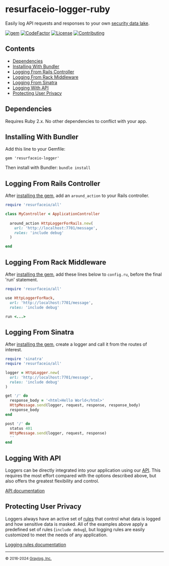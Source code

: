 # resurfaceio-logger-ruby
Easily log API requests and responses to your own <a href="https://resurface.io">security data lake</a>.

[![gem](https://badge.fury.io/rb/resurfaceio-logger.svg)](https://badge.fury.io/rb/resurfaceio-logger)
[![CodeFactor](https://www.codefactor.io/repository/github/resurfaceio/logger-ruby/badge)](https://www.codefactor.io/repository/github/resurfaceio/logger-ruby)
[![License](https://img.shields.io/github/license/resurfaceio/logger-ruby)](https://github.com/resurfaceio/logger-ruby/blob/master/LICENSE)
[![Contributing](https://img.shields.io/badge/contributions-welcome-green.svg)](https://github.com/resurfaceio/logger-ruby/blob/master/CONTRIBUTING.md)

## Contents

<ul>
<li><a href="#dependencies">Dependencies</a></li>
<li><a href="#installing_with_bundler">Installing With Bundler</a></li>
<li><a href="#logging_from_rails_controller">Logging From Rails Controller</a></li>
<li><a href="#logging_from_rack_middleware">Logging From Rack Middleware</a></li>
<li><a href="#logging_from_sinatra">Logging From Sinatra</a></li>
<li><a href="#logging_with_api">Logging With API</a></li>
<li><a href="#privacy">Protecting User Privacy</a></li>
</ul>

<a name="dependencies"/>

## Dependencies

Requires Ruby 2.x. No other dependencies to conflict with your app.

<a name="installing_with_bundler"/>

## Installing With Bundler

Add this line to your Gemfile:

```
gem 'resurfaceio-logger'
```

Then install with Bundler: `bundle install`

<a name="logging_from_rails_controller"/>

## Logging From Rails Controller

After <a href="#installing_with_bundler">installing the gem</a>, add an `around_action` to your Rails controller.

```ruby
require 'resurfaceio/all'

class MyController < ApplicationController
  
  around_action HttpLoggerForRails.new(
    url: 'http://localhost:7701/message', 
    rules: 'include debug'
  )

end
```

<a name="logging_from_rack_middleware"/>

## Logging From Rack Middleware

After <a href="#installing_with_bundler">installing the gem</a>, add these lines below to `config.ru`, before the final
'run' statement.

```ruby
require 'resurfaceio/all'

use HttpLoggerForRack,
  url: 'http://localhost:7701/message',
  rules: 'include debug'

run <...>
```

<a name="logging_from_sinatra"/>

## Logging From Sinatra

After <a href="#installing_with_bundler">installing the gem</a>, create a logger and call it from the routes of interest.

```ruby
require 'sinatra'
require 'resurfaceio/all'

logger = HttpLogger.new(
  url: 'http://localhost:7701/message', 
  rules: 'include debug'
)

get '/' do
  response_body = '<html>Hello World</html>'
  HttpMessage.send(logger, request, response, response_body)
  response_body
end

post '/' do
  status 401
  HttpMessage.send(logger, request, response)
  ''
end
```

<a name="logging_with_api"/>

## Logging With API

Loggers can be directly integrated into your application using our [API](API.md). This requires the most effort compared with
the options described above, but also offers the greatest flexibility and control.

[API documentation](API.md)

<a name="privacy"/>

## Protecting User Privacy

Loggers always have an active set of <a href="https://resurface.io/rules.html">rules</a> that control what data is logged
and how sensitive data is masked. All of the examples above apply a predefined set of rules (`include debug`),
but logging rules are easily customized to meet the needs of any application.

<a href="https://resurface.io/rules.html">Logging rules documentation</a>

---
<small>&copy; 2016-2024 <a href="https://resurface.io">Graylog, Inc.</a></small>
